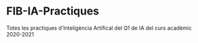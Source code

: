 # FIB-IA-Practiques
Totes les practiques d'Inteligència Artifical del Q1 de IA del curs acadèmic 2020-2021
